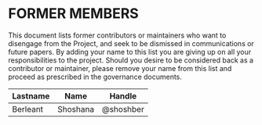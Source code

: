 # FORMER MEMBERS

This document lists former contributors or maintainers who want to disengage from the Project, and seek to be dismissed in communications or future papers.
By adding your name to this list you are giving up on all your responsibilities to the project.
Should you desire to be considered back as a contributor or maintainer, please remove your name from this list and proceed as prescribed in the governance documents.

| **Lastname** | **Name** | **Handle** |
| --- | --- | --- |
| Berleant | Shoshana | @shoshber |
